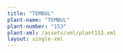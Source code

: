 ```yaml
---
title: "TEMBUL"
plant-name: "TEMBUL"
plant-number: "153"
plant-xml: /assets/xml/plant153.xml
layout: single-xml
---
```

